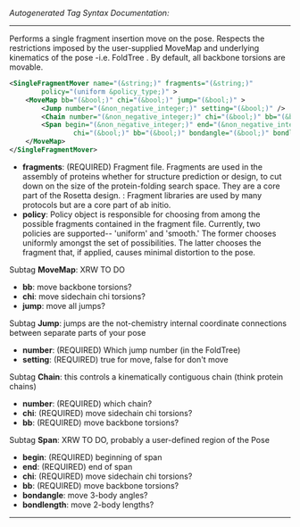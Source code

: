 <!-- THIS IS AN AUTOGENERATED FILE: Don't edit it directly, instead change the schema definition in the code itself. -->

_Autogenerated Tag Syntax Documentation:_

---
Performs a single fragment insertion move on the pose. Respects the restrictions imposed by the user-supplied MoveMap and underlying kinematics of the pose -i.e. FoldTree . By default, all backbone torsions are movable.

```xml
<SingleFragmentMover name="(&string;)" fragments="(&string;)"
        policy="(uniform &policy_type;)" >
    <MoveMap bb="(&bool;)" chi="(&bool;)" jump="(&bool;)" >
        <Jump number="(&non_negative_integer;)" setting="(&bool;)" />
        <Chain number="(&non_negative_integer;)" chi="(&bool;)" bb="(&bool;)" />
        <Span begin="(&non_negative_integer;)" end="(&non_negative_integer;)"
                chi="(&bool;)" bb="(&bool;)" bondangle="(&bool;)" bondlength="(&bool;)" />
    </MoveMap>
</SingleFragmentMover>
```

-   **fragments**: (REQUIRED) Fragment file. Fragments are used in the assembly of proteins whether for structure prediction or design, to cut down on the size of the protein-folding search space. They are a core part of the Rosetta design. : Fragment libraries are used by many protocols but are a core part of ab initio.
-   **policy**: Policy object is responsible for choosing from among the possible fragments contained in the fragment file. Currently, two policies are supported-- 'uniform' and 'smooth.' The former chooses uniformly amongst the set of possibilities. The latter chooses the fragment that, if applied, causes minimal distortion to the pose.


Subtag **MoveMap**:   XRW TO DO

-   **bb**: move backbone torsions?
-   **chi**: move sidechain chi torsions?
-   **jump**: move all jumps?


Subtag **Jump**:   jumps are the not-chemistry internal coordinate connections between separate parts of your pose

-   **number**: (REQUIRED) Which jump number (in the FoldTree)
-   **setting**: (REQUIRED) true for move, false for don't move

Subtag **Chain**:   this controls a kinematically contiguous chain (think protein chains)

-   **number**: (REQUIRED) which chain?
-   **chi**: (REQUIRED) move sidechain chi torsions?
-   **bb**: (REQUIRED) move backbone torsions?

Subtag **Span**:   XRW TO DO, probably a user-defined region of the Pose

-   **begin**: (REQUIRED) beginning of span
-   **end**: (REQUIRED) end of span
-   **chi**: (REQUIRED) move sidechain chi torsions?
-   **bb**: (REQUIRED) move backbone torsions?
-   **bondangle**: move 3-body angles?
-   **bondlength**: move 2-body lengths?

---
